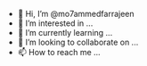 - 👋 Hi, I’m @mo7ammedfarrajeen
- 👀 I’m interested in ...
- 🌱 I’m currently learning ...
- 💞️ I’m looking to collaborate on ...
- 📫 How to reach me ...

<!---
mo7ammedfarrajeen/mo7ammedfarrajeen is a ✨ special ✨ repository because its `README.md` (this file) appears on your GitHub profile.
You can click the Preview link to take a look at your changes.
--->
